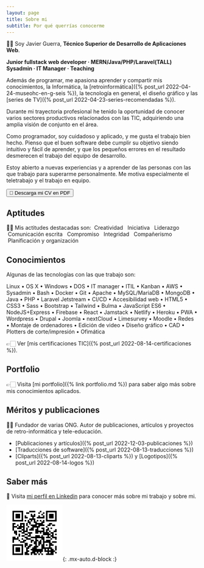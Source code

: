 ```yaml
---
layout: page
title: Sobre mi
subtitle: Por qué querrías conocerme
---
```


👋🏻 Soy Javier Guerra, **Técnico Superior de Desarrollo de Aplicaciones Web**.

**Junior fullstack web developer · MERN/Java/PHP/Laravel(TALL)  
Sysadmin · IT Manager · Teaching**

Además de programar, me apasiona aprender y compartir mis conocimientos, la Informática, la [retroinformática]({% post_url 2022-04-24-museohc-en-g-seis %}), la tecnología en general, el diseño gráfico y las [series de TV]({% post_url 2022-04-23-series-recomendadas %}).

Durante mi trayectoria profesional he tenido la oportunidad de conocer varios sectores productivos relacionados con las TIC, adquiriendo una amplia visión de conjunto en el área.

Como programador, soy cuidadoso y aplicado, y me gusta el trabajo bien hecho. Pienso que el buen software debe cumplir su objetivo siendo intuitivo y fácil de aprender, y que los pequeños errores en el resultado desmerecen el trabajo del equipo de desarrollo.

Estoy abierto a nuevas experiencias y a aprender de las personas con las que trabajo para superarme personalmente. Me motiva especialmente el teletrabajo y el trabajo en equipo.

[<button class="btn btn-info text-uppercase">🔻 Descarga mi CV en PDF</button>](/assets/doc/CV-javguerra.pdf)

## Aptitudes
👍🏻 Mis actitudes destacadas son: <span class="badge rounded-pill bg-info text-white">&nbsp;Creatividad&nbsp;</span> <span class="badge rounded-pill bg-info text-white">&nbsp;Iniciativa&nbsp;</span> <span class="badge rounded-pill bg-info text-white">&nbsp;Liderazgo&nbsp;</span> <span class="badge rounded-pill bg-info text-white">&nbsp;Comunicación&nbsp;escrita&nbsp;</span> <span class="badge rounded-pill bg-info text-white">&nbsp;Compromiso&nbsp;</span> <span class="badge rounded-pill bg-info text-white">&nbsp;Integridad&nbsp;</span> <span class="badge rounded-pill bg-info text-white">&nbsp;Compañerismo&nbsp;</span> <span class="badge rounded-pill bg-info text-white">&nbsp;Planificación&nbsp;y&nbsp;organización&nbsp;</span>

## Conocimientos
Algunas de las tecnologías con las que trabajo son:

Linux • OS X • Windows • DOS • IT manager • ITIL • Kanban • AWS • Sysadmin • Bash • Docker • Git • Apache • MySQL/MariaDB • MongoDB • Java • PHP • Laravel Jetstream  • CI/CD • Accesibilidad web • HTML5 • CSS3 • Sass • Bootstrap • Tailwind • Bulma • JavaScript ES6 • NodeJS+Express • Firebase • React • Jamstack • Netlify • Heroku • PWA • Wordpress • Drupal • Joomla • nextCloud • Limesurvey • Moodle • Redes • Montaje de ordenadores • Edición de video • Diseño gráfico • CAD • Plotters de corte/impresión • Ofimática

👉🏻 Ver [mis certificaciones TIC]({% post_url 2022-08-14-certificaciones %}).

## Portfolio
👉🏻 Visita [mi portfolio]({% link portfolio.md %}) para saber algo más sobre mis conocimientos aplicados.

## Méritos y publicaciones
✌🏻 Fundador de varias ONG. Autor de publicaciones, artículos y proyectos de retro-informática y tele-educación.

* [Publicaciones y artículos]({% post_url 2022-12-03-publicaciones %})  
* [Traducciones de software]({% post_url 2022-08-13-traducciones %})  
* [Cliparts]({% post_url 2022-08-13-cliparts %}) y [Logotipos]({% post_url 2022-08-14-logos %})  

## Saber más
🔗 Visita [mi perfil en Linkedin](https://linkedin.com/in/javguerra) para conocer más sobre mi trabajo y sobre mi.

![Código QR](assets/img/qr-code.png){: .mx-auto.d-block :}

